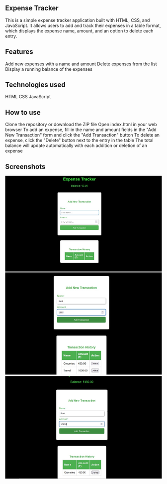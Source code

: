 ## Expense Tracker
This is a simple expense tracker application built with HTML, CSS, and JavaScript. It allows users to add and track their expenses in a table format, which displays the expense name, amount, and an option to delete each entry.

## Features
Add new expenses with a name and amount
Delete expenses from the list
Display a running balance of the expenses

## Technologies used
HTML
CSS
JavaScript

## How to use
Clone the repository or download the ZIP file
Open index.html in your web browser
To add an expense, fill in the name and amount fields in the "Add New Transaction" form and click the "Add Transaction" button
To delete an expense, click the "Delete" button next to the entry in the table
The total balance will update automatically with each addition or deletion of an expense

## Screenshots
![Expense Tracker](1.jpg)
![Expense Tracker](2.jpg)
![Expense Tracker](3.jpg)

